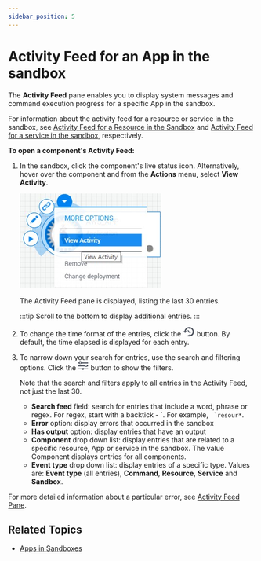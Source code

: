 ```yaml
---
sidebar_position: 5
---
```


# Activity Feed for an App in the sandbox

The **Activity Feed** pane enables you to display system messages and command execution progress for a specific App in the sandbox.

For information about the activity feed for a resource or service in the sandbox, see [Activity Feed for a Resource in the Sandbox](../resources/activity-feed-for-resources.md) and [Activity Feed for a service in the sandbox](../services.md#activity-feed-for-a-service-in-the-sandbox), respectively.

**To open a component's Activity Feed:**

1. In the sandbox, click the component's live status icon. Alternatively, hover over the component and from the **Actions** menu, select **View Activity**.
    
    ![](/Images/CloudShell-Portal/Lab-Management/Working-with-Resources/Component-View-Activity.png)
    
    The Activity Feed pane is displayed, listing the last 30 entries.
    
    :::tip
    Scroll to the bottom to display additional entries.
    :::
    
2. To change the time format of the entries, click the ![](/Images/CloudShell-Portal/Lab-Management/Reservations/ActivityFeedTimeFormatButton.png) button. By default, the time elapsed is displayed for each entry.
3. To narrow down your search for entries, use the search and filtering options. Click the ![](/Images/CloudShell-Portal/Lab-Management/Reservations/ActivityFeedButton.png) button to show the filters.
    
    Note that the search and filters apply to all entries in the Activity Feed, not just the last 30.
    
    - **Search feed** field: search for entries that include a word, phrase or regex. For regex, start with a backtick - \`. For example, `` `resour*``.
    - **Error** option: display errors that occurred in the sandbox
    - **Has output** option: display entries that have an output
    - **Component** drop down list: display entries that are related to a specific resource, App or service in the sandbox. The value Component displays entries for all components.
    - **Event type** drop down list: display entries of a specific type. Values are: **Event type** (all entries), **Command**, **Resource**, **Service** and **Sandbox**.

For more detailed information about a particular error, see [Activity Feed Pane](../system-messages/activity-feed-pane.md).

## Related Topics

- [Apps in Sandboxes](../../../../portal/sandboxes/sandbox-workspace/apps)
